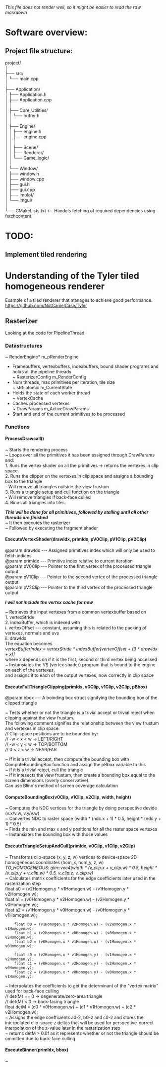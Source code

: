 *This file does not render well, so it might be easier to read the raw markdown*
# Software overview:

## Project file structure:
  
project/  
│  
├── src/  
│   └── main.cpp  
│  
├── Application/  
│   ├── Application.h  
│   ├── Application.cpp  
│   │  
│   ├── Core_Utilities/  
│   │   └── buffer.h  
│   │  
│   ├── Engine/  
│   │   ├── engine.h  
│   │   ├── engine.cpp  
│   │   │  
│   │   ├── Scene/  
│   │   ├── Renderer/  
│   │   └── Game_logic/  
│   │  
│   └── Window/  
│       ├── window.h  
│       ├── window.cpp  
│       ├── gui.h  
│       ├── gui.cpp  
│       ├── implot/  
│       └── imgui/  
│  
└── CMakeLists.txt <-- Handels fetching of required dependencies using fetchcontent   


# TODO:  
## Implement tiled rendering  

# Understanding of the Tyler tiled homogeneous renderer  
Example of a tiled renderer that manages to achieve good performance.    
https://github.com/NotCamelCase/Tyler  

## Rasterizer  
Looking at the code for PipelineThread  

### Datastructures  
~ RenderEngine* m_pRenderEngine  
  - Framebuffers, vertexbuffers, indexbuffers, bound shader programs and holds all the pipeline threads  
~ RasterizerConfig m_RenderConfig   
  - Num threads, max primitives per iteration, tile size  
~ std::atomic<ThreadStatus> m_CurrentState   
  - Holds the state of each worker thread  
~ VertexCache  
  - Caches processed vertexes  
~ DrawParams m_ActiveDrawParams  
  - Start and end of the current primitives to be processed  

### Functions  
#### ProcessDrawcall()  
~ Starts the rendering process  
~ Loops over all the primitives it has been assigned through DrawParams and:  
    1. Runs the vertex shader on all the primitives -> returns the vertexes in clip space  
    2. Runs the clipper on the vertexes in clip space and assigns a bounding box to the triangle  
       - Will remove all triangles outside the view frustum  
    3. Runs a triangle setup and cull function on the triangle  
       - Will remove triangles if back-face culled  
    4. Binns all triangles into tiles  

***This will be done for all primitives, followed by stalling until all other threads are finished***  
~ It then executes the rasterizer    
~ Followed by executing the fragment shader  

#### ExecuteVertexShader(drawIdx, primIdx, pV0Clip, pV1Clip, pV2Clip)  
@param drawIdx --- Assigned primitives index which will only be used to fetch indices  
@param primIdx --- Primitive index relative to current iteration  
@param pV0Clip --- Pointer to the first vertex of the processed triangle output  
@param pV1Clip --- Pointer to the second vertex of the processed triangle output  
@param pV2Clip --- Pointer to the third vertex of the processed triangle output  
  
***I will not include the vertex cache for now***  

~ Retrieves the input vertexes from a common vertexbuffer based on  
    1. vertexStride  
    2. indexBuffer, which is indexed with   
        i.  vertexOffset --- constant, assuming this is related to the packing of vertexes, normals and uvs  
        ii. drawIdx  
    The equation becomes   
    *vertexBufferIndex = vertexStride * indexBuffer[vertexOffset + (3 * drawIdx + x)]*  
    where x depends on if it is the first, second or third vertex being accessed  
~ Instansiates the VS (vertex shader) program that is bound to the engine on each of the vertexes,  
  and assigns it to each of the output vertexes, now correctly in clip space  


#### ExecuteFullTriangleClipping(primIdx, v0Clip, v1Clip, v2Clip, pBbox)  
@param bbox --- A boinding box struct signifying the bounding box of the clipped triangle  

~ Tests whether or not the triangle is a trivial accept or trivial reject when clipping against the view frustum.  
  The following comment signifies the relationship between the view frustum and vertexes in clip space:  
    // Clip-space positions are to be bounded by:  
    // -w < x < w   -> LEFT/RIGHT  
    // -w < y < w   -> TOP/BOTTOM  
    //  0 < z < w   -> NEAR/FAR  

~ If it is a trivial accept, then compute the bounding box with ComputeBoundingBox function and assign the pBbox variable to this  
~ If it is a trivial reject, cull the triangle  
~ If it intesects the view frustum, then create a bounding box equal to the screen dimensions (overly conservative).   
  Can use Blinn's method of screen coverage calculation  

#### ComputeBoundingBox(v0Clip, v1Clip, v2Clip, width, height)  
~ Computes the NDC vertices for the triangle by doing perspective devide (v.x/v.w, v.y/v.w)  
~ Convertes NDC to raster space (width * (ndc.x + 1) * 0.5, height * (ndc.y + 1) * 0.5)  
~ Finds the min and max x and y positions for all the raster space vertexes  
~ Instansiates the bounding box with those values  

#### ExecuteTriangleSetupAndCull(primIdx, v0Clip, v1Clip, v2Clip)  
~ Transforms clip-space (x, y, z, w) vertices to device-space 2D homogeneous coordinates (hom_x, hom_y, z, w)  
    *TO_HOMOGENEOUS: glm::vec4(width * (v_clip.x + v_clip.w) * 0.5, height * (v_clip.y + v_clip.w) * 0.5, v_clip.z, v_clip.w)*  
~ Calculates matrix coefficients for the edge coefficients later used in the rasterization step   
        float a0 = (v2Homogen.y * v1Homogen.w) - (v1Homogen.y * v2Homogen.w);  
        float a1 = (v0Homogen.y * v2Homogen.w) - (v2Homogen.y * v0Homogen.w);  
        float a2 = (v1Homogen.y * v0Homogen.w) - (v0Homogen.y * v1Homogen.w);  

        float b0 = (v1Homogen.x * v2Homogen.w) - (v2Homogen.x * v1Homogen.w);  
        float b1 = (v2Homogen.x * v0Homogen.w) - (v0Homogen.x * v2Homogen.w);  
        float b2 = (v0Homogen.x * v1Homogen.w) - (v1Homogen.x * v0Homogen.w);  

        float c0 = (v2Homogen.x * v1Homogen.y) - (v1Homogen.x * v2Homogen.y);  
        float c1 = (v0Homogen.x * v2Homogen.y) - (v2Homogen.x * v0Homogen.y);  
        float c2 = (v1Homogen.x * v0Homogen.y) - (v0Homogen.x * v1Homogen.y);  
~ Interpolates the coefficients to get the determinant of the "vertex matrix" used for back-face culling  
        // det(M) == 0 -> degenerate/zero-area triangle  
        // det(M) < 0  -> back-facing triangle  
        float detM = (c0 * v0Homogen.w) + (c1 * v1Homogen.w) + (c2 * v2Homogen.w);  
~ Assigns the edge coefficients a0-2, b0-2 and c0-2 and stores the interpolated clip-space z deltas that will be used for perspective-correct  
  interpolation of the z-value later in the rasterization step  
~ returns detM > 0.0f as it represents whether or not the triangle should be ommitted due to back-face culling  

#### ExecuteBinner(primIdx, bbox)  
~   


